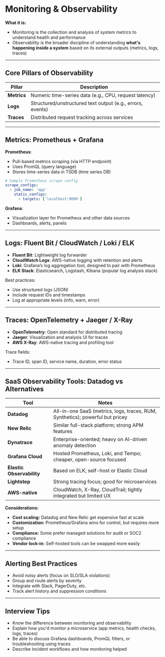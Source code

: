 # Monitoring & Observability

**What it is:**
- Monitoring is the collection and analysis of system metrics to understand health and performance
- Observability is the broader discipline of understanding **what's happening inside a system** based on its external outputs (metrics, logs, traces)

---

## Core Pillars of Observability

| Pillar   | Description |
|----------|-------------|
| **Metrics** | Numeric time-series data (e.g., CPU, request latency) |
| **Logs**    | Structured/unstructured text output (e.g., errors, events) |
| **Traces**  | Distributed request tracking across services |

---

## Metrics: Prometheus + Grafana

**Prometheus**:
- Pull-based metrics scraping (via HTTP endpoint)
- Uses PromQL (query language)
- Stores time-series data in TSDB (time series DB)

```yaml
# Sample Prometheus scrape config
scrape_configs:
  - job_name: 'app'
    static_configs:
      - targets: ['localhost:9090']
```

**Grafana**:
- Visualization layer for Prometheus and other data sources
- Dashboards, alerts, panels

---

## Logs: Fluent Bit / CloudWatch / Loki / ELK

- **Fluent Bit**: Lightweight log forwarder
- **CloudWatch Logs**: AWS-native logging with retention and alerts
- **Loki**: Grafana’s log aggregation tool, designed to pair with Prometheus
- **ELK Stack**: Elasticsearch, Logstash, Kibana (popular log analysis stack)

Best practices:
- Use structured logs (JSON)
- Include request IDs and timestamps
- Log at appropriate levels (info, warn, error)

---

## Traces: OpenTelemetry + Jaeger / X-Ray

- **OpenTelemetry**: Open standard for distributed tracing
- **Jaeger**: Visualization and analysis UI for traces
- **AWS X-Ray**: AWS-native tracing and profiling tool

Trace fields:
- Trace ID, span ID, service name, duration, error status

---

## SaaS Observability Tools: Datadog vs Alternatives

| Tool       | Notes |
|------------|-------|
| **Datadog** | All-in-one SaaS (metrics, logs, traces, RUM, Synthetics); powerful but pricey |
| **New Relic** | Similar full-stack platform; strong APM features |
| **Dynatrace** | Enterprise-oriented; heavy on AI-driven anomaly detection |
| **Grafana Cloud** | Hosted Prometheus, Loki, and Tempo; cheaper, open-source focused |
| **Elastic Observability** | Based on ELK; self-host or Elastic Cloud |
| **Lightstep** | Strong tracing focus; good for microservices |
| **AWS-native** | CloudWatch, X-Ray, CloudTrail; tightly integrated but limited UX |

**Considerations:**
- **Cost scaling:** Datadog and New Relic get expensive fast at scale
- **Customization:** Prometheus/Grafana wins for control, but requires more setup
- **Compliance:** Some prefer managed solutions for audit or SOC2 compliance
- **Vendor lock-in:** Self-hosted tools can be swapped more easily

---

## Alerting Best Practices
- Avoid noisy alerts (focus on SLO/SLA violations)
- Group and route alerts by severity
- Integrate with Slack, PagerDuty, etc.
- Track alert history and suppression conditions

---

## Interview Tips
- Know the difference between monitoring and observability
- Explain how you'd monitor a microservice (app metrics, health checks, logs, traces)
- Be able to discuss Grafana dashboards, PromQL filters, or troubleshooting using traces
- Describe incident workflows and how monitoring helped
